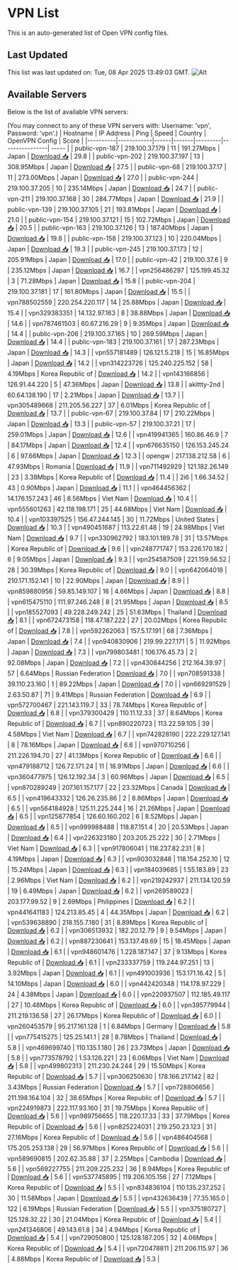 # VPN List

This is an auto-generated list of Open VPN config files.

## Last Updated

This list was last updated on: Tue, 08 Apr 2025 13:49:03 GMT.
![Alt](https://repobeats.axiom.co/api/embed/186b98318ef1479477931607c1ad7d823f12451f.svg "Repobeats analytics image")

## Available Servers

Below is the list of available VPN servers:

(You may connect to any of these VPN servers with: Username: 'vpn', Password: 'vpn'.)
| Hostname | IP Address | Ping | Speed | Country | OpenVPN Config | Score |
|----------|------------|------|-------|---------|----------------| ----- |
| public-vpn-187 | 219.100.37.179 | 11 | 191.27Mbps | Japan | [Download 📥](./configs/server_0_JP.ovpn) | 29.8 |
| public-vpn-202 | 219.100.37.197 | 13 | 308.95Mbps | Japan | [Download 📥](./configs/server_1_JP.ovpn) | 27.5 |
| public-vpn-68 | 219.100.37.17 | 11 | 273.00Mbps | Japan | [Download 📥](./configs/server_2_JP.ovpn) | 27.0 |
| public-vpn-244 | 219.100.37.205 | 10 | 235.14Mbps | Japan | [Download 📥](./configs/server_3_JP.ovpn) | 24.7 |
| public-vpn-211 | 219.100.37.168 | 30 | 284.77Mbps | Japan | [Download 📥](./configs/server_4_JP.ovpn) | 21.9 |
| public-vpn-139 | 219.100.37.105 | 21 | 193.81Mbps | Japan | [Download 📥](./configs/server_5_JP.ovpn) | 21.0 |
| public-vpn-154 | 219.100.37.121 | 15 | 102.72Mbps | Japan | [Download 📥](./configs/server_6_JP.ovpn) | 20.5 |
| public-vpn-163 | 219.100.37.126 | 13 | 187.40Mbps | Japan | [Download 📥](./configs/server_7_JP.ovpn) | 19.8 |
| public-vpn-158 | 219.100.37.123 | 10 | 220.04Mbps | Japan | [Download 📥](./configs/server_8_JP.ovpn) | 19.3 |
| public-vpn-245 | 219.100.37.173 | 12 | 205.91Mbps | Japan | [Download 📥](./configs/server_9_JP.ovpn) | 17.0 |
| public-vpn-42 | 219.100.37.6 | 9 | 235.12Mbps | Japan | [Download 📥](./configs/server_10_JP.ovpn) | 16.7 |
| vpn256486297 | 125.199.45.32 | 3 | 71.28Mbps | Japan | [Download 📥](./configs/server_11_JP.ovpn) | 15.8 |
| public-vpn-204 | 219.100.37.181 | 17 | 161.80Mbps | Japan | [Download 📥](./configs/server_12_JP.ovpn) | 15.5 |
| vpn788502559 | 220.254.220.117 | 14 | 25.88Mbps | Japan | [Download 📥](./configs/server_13_JP.ovpn) | 15.4 |
| vpn329383351 | 14.132.97.163 | 8 | 38.88Mbps | Japan | [Download 📥](./configs/server_14_JP.ovpn) | 14.6 |
| vpn787461503 | 60.67.216.29 | 9 | 9.35Mbps | Japan | [Download 📥](./configs/server_15_JP.ovpn) | 14.4 |
| public-vpn-206 | 219.100.37.165 | 10 | 269.59Mbps | Japan | [Download 📥](./configs/server_16_JP.ovpn) | 14.4 |
| public-vpn-183 | 219.100.37.161 | 17 | 287.23Mbps | Japan | [Download 📥](./configs/server_17_JP.ovpn) | 14.3 |
| vpn557181489 | 126.121.5.218 | 15 | 16.85Mbps | Japan | [Download 📥](./configs/server_18_JP.ovpn) | 14.2 |
| vpn314223726 | 125.240.225.152 | 58 | 4.19Mbps | Korea Republic of | [Download 📥](./configs/server_19_KR.ovpn) | 14.2 |
| vpn143166856 | 126.91.44.220 | 5 | 47.36Mbps | Japan | [Download 📥](./configs/server_20_JP.ovpn) | 13.8 |
| akittty-2nd | 60.64.138.190 | 17 | 2.21Mbps | Japan | [Download 📥](./configs/server_21_JP.ovpn) | 13.7 |
| vpn305489668 | 211.205.56.227 | 37 | 6.01Mbps | Korea Republic of | [Download 📥](./configs/server_22_KR.ovpn) | 13.7 |
| public-vpn-67 | 219.100.37.84 | 17 | 210.22Mbps | Japan | [Download 📥](./configs/server_23_JP.ovpn) | 13.3 |
| public-vpn-57 | 219.100.37.21 | 17 | 259.01Mbps | Japan | [Download 📥](./configs/server_24_JP.ovpn) | 12.6 |
| vpn419941365 | 160.86.46.9 | 7 | 84.17Mbps | Japan | [Download 📥](./configs/server_25_JP.ovpn) | 12.4 |
| vpn676635150 | 126.153.245.24 | 6 | 97.66Mbps | Japan | [Download 📥](./configs/server_26_JP.ovpn) | 12.3 |
| opengw | 217.138.212.58 | 6 | 47.93Mbps | Romania | [Download 📥](./configs/server_27_RO.ovpn) | 11.9 |
| vpn711492929 | 121.182.26.149 | 23 | 3.38Mbps | Korea Republic of | [Download 📥](./configs/server_28_KR.ovpn) | 11.4 |
| 2i6 | 1.66.34.52 | 43 | 0.90Mbps | Japan | [Download 📥](./configs/server_29_JP.ovpn) | 11.1 |
| vpn464456362 | 14.176.157.243 | 46 | 8.56Mbps | Viet Nam | [Download 📥](./configs/server_30_VN.ovpn) | 10.4 |
| vpn555601263 | 42.118.198.171 | 25 | 44.68Mbps | Viet Nam | [Download 📥](./configs/server_31_VN.ovpn) | 10.4 |
| vpn103397525 | 156.47.244.145 | 30 | 11.72Mbps | United States | [Download 📥](./configs/server_32_US.ovpn) | 10.3 |
| vpn490451687 | 113.22.61.48 | 19 | 24.98Mbps | Viet Nam | [Download 📥](./configs/server_33_VN.ovpn) | 9.7 |
| vpn330962792 | 183.101.189.78 | 31 | 13.57Mbps | Korea Republic of | [Download 📥](./configs/server_34_KR.ovpn) | 9.6 |
| vpn248771747 | 153.226.170.182 | 6 | 9.05Mbps | Japan | [Download 📥](./configs/server_35_JP.ovpn) | 9.3 |
| vpn254587509 | 221.159.56.52 | 28 | 30.39Mbps | Korea Republic of | [Download 📥](./configs/server_36_KR.ovpn) | 9.0 |
| vpn642064018 | 210.171.152.141 | 10 | 22.90Mbps | Japan | [Download 📥](./configs/server_37_JP.ovpn) | 8.9 |
| vpn859880956 | 59.85.149.107 | 16 | 4.66Mbps | Japan | [Download 📥](./configs/server_38_JP.ovpn) | 8.8 |
| vpn615475110 | 111.97.246.248 | 8 | 21.95Mbps | Japan | [Download 📥](./configs/server_39_JP.ovpn) | 8.5 |
| vpn185527093 | 49.228.249.242 | 25 | 51.63Mbps | Thailand | [Download 📥](./configs/server_40_TH.ovpn) | 8.1 |
| vpn672473158 | 118.47.187.222 | 27 | 20.02Mbps | Korea Republic of | [Download 📥](./configs/server_41_KR.ovpn) | 7.8 |
| vpn592262063 | 157.5.17.191 | 68 | 7.36Mbps | Japan | [Download 📥](./configs/server_42_JP.ovpn) | 7.4 |
| vpn940830906 | 219.99.227.171 | 5 | 11.92Mbps | Japan | [Download 📥](./configs/server_43_JP.ovpn) | 7.3 |
| vpn799803481 | 106.176.45.73 | 2 | 92.08Mbps | Japan | [Download 📥](./configs/server_44_JP.ovpn) | 7.2 |
| vpn430844256 | 212.164.39.97 | 57 | 6.64Mbps | Russian Federation | [Download 📥](./configs/server_45_RU.ovpn) | 7.0 |
| vpn708591338 | 39.110.23.160 | 1 | 89.22Mbps | Japan | [Download 📥](./configs/server_46_JP.ovpn) | 7.0 |
| vpn669291529 | 2.63.50.87 | 71 | 9.41Mbps | Russian Federation | [Download 📥](./configs/server_47_RU.ovpn) | 6.9 |
| vpn572700467 | 221.143.119.7 | 33 | 78.74Mbps | Korea Republic of | [Download 📥](./configs/server_48_KR.ovpn) | 6.8 |
| vpn379300429 | 110.11.12.33 | 37 | 8.64Mbps | Korea Republic of | [Download 📥](./configs/server_49_KR.ovpn) | 6.7 |
| vpn890220723 | 113.22.59.105 | 39 | 4.58Mbps | Viet Nam | [Download 📥](./configs/server_50_VN.ovpn) | 6.7 |
| vpn742828190 | 222.229.127.141 | 8 | 78.16Mbps | Japan | [Download 📥](./configs/server_51_JP.ovpn) | 6.6 |
| vpn970710256 | 211.226.194.70 | 27 | 41.13Mbps | Korea Republic of | [Download 📥](./configs/server_52_KR.ovpn) | 6.6 |
| vpn479188712 | 126.72.171.24 | 11 | 18.91Mbps | Japan | [Download 📥](./configs/server_53_JP.ovpn) | 6.6 |
| vpn360477975 | 126.12.192.34 | 3 | 60.96Mbps | Japan | [Download 📥](./configs/server_54_JP.ovpn) | 6.5 |
| vpn870289249 | 207.161.157.177 | 22 | 23.32Mbps | Canada | [Download 📥](./configs/server_55_CA.ovpn) | 6.5 |
| vpn419643332 | 126.26.235.86 | 2 | 8.86Mbps | Japan | [Download 📥](./configs/server_56_JP.ovpn) | 6.5 |
| vpn564184928 | 125.11.225.244 | 16 | 21.26Mbps | Japan | [Download 📥](./configs/server_57_JP.ovpn) | 6.5 |
| vpn125877854 | 126.60.160.202 | 6 | 8.52Mbps | Japan | [Download 📥](./configs/server_58_JP.ovpn) | 6.5 |
| vpn999988488 | 118.87.151.4 | 20 | 20.53Mbps | Japan | [Download 📥](./configs/server_59_JP.ovpn) | 6.4 |
| vpn226323180 | 203.205.25.222 | 30 | 2.71Mbps | Viet Nam | [Download 📥](./configs/server_60_VN.ovpn) | 6.3 |
| vpn917806041 | 118.237.82.231 | 8 | 4.19Mbps | Japan | [Download 📥](./configs/server_61_JP.ovpn) | 6.3 |
| vpn903032848 | 118.154.252.10 | 12 | 15.24Mbps | Japan | [Download 📥](./configs/server_62_JP.ovpn) | 6.3 |
| vpn184039685 | 1.55.183.89 | 23 | 2.96Mbps | Viet Nam | [Download 📥](./configs/server_63_VN.ovpn) | 6.2 |
| vpn219242937 | 211.134.120.59 | 19 | 6.49Mbps | Japan | [Download 📥](./configs/server_64_JP.ovpn) | 6.2 |
| vpn269589023 | 203.177.99.52 | 9 | 2.69Mbps | Philippines | [Download 📥](./configs/server_65_PH.ovpn) | 6.2 |
| vpn441641183 | 124.213.85.45 | 4 | 44.35Mbps | Japan | [Download 📥](./configs/server_66_JP.ovpn) | 6.2 |
| vpn539638890 | 218.155.7.180 | 31 | 8.89Mbps | Korea Republic of | [Download 📥](./configs/server_67_KR.ovpn) | 6.2 |
| vpn306513932 | 182.20.12.79 | 9 | 9.54Mbps | Japan | [Download 📥](./configs/server_68_JP.ovpn) | 6.2 |
| vpn887230641 | 153.137.49.69 | 15 | 18.45Mbps | Japan | [Download 📥](./configs/server_69_JP.ovpn) | 6.1 |
| vpn948601476 | 1.228.187.147 | 37 | 9.13Mbps | Korea Republic of | [Download 📥](./configs/server_70_KR.ovpn) | 6.1 |
| vpn233337759 | 119.244.97.251 | 13 | 3.92Mbps | Japan | [Download 📥](./configs/server_71_JP.ovpn) | 6.1 |
| vpn491003936 | 153.171.16.42 | 5 | 14.10Mbps | Japan | [Download 📥](./configs/server_72_JP.ovpn) | 6.0 |
| vpn442420348 | 114.178.97.229 | 24 | 4.38Mbps | Japan | [Download 📥](./configs/server_73_JP.ovpn) | 6.0 |
| vpn220937507 | 112.185.49.117 | 27 | 10.48Mbps | Korea Republic of | [Download 📥](./configs/server_74_KR.ovpn) | 6.0 |
| vpn395779944 | 211.219.136.58 | 27 | 26.17Mbps | Korea Republic of | [Download 📥](./configs/server_75_KR.ovpn) | 6.0 |
| vpn260453579 | 95.217.161.128 | 1 | 6.84Mbps | Germany | [Download 📥](./configs/server_76_DE.ovpn) | 5.8 |
| vpn775415275 | 125.25.141.1 | 28 | 8.78Mbps | Thailand | [Download 📥](./configs/server_77_TH.ovpn) | 5.8 |
| vpn469699740 | 110.135.1.180 | 26 | 23.73Mbps | Japan | [Download 📥](./configs/server_78_JP.ovpn) | 5.8 |
| vpn773578792 | 1.53.126.221 | 23 | 6.06Mbps | Viet Nam | [Download 📥](./configs/server_79_VN.ovpn) | 5.8 |
| vpn499802313 | 211.230.24.244 | 29 | 15.50Mbps | Korea Republic of | [Download 📥](./configs/server_80_KR.ovpn) | 5.7 |
| vpn306250630 | 178.166.217.142 | 82 | 3.43Mbps | Russian Federation | [Download 📥](./configs/server_81_RU.ovpn) | 5.7 |
| vpn728806656 | 211.198.164.104 | 32 | 38.65Mbps | Korea Republic of | [Download 📥](./configs/server_82_KR.ovpn) | 5.7 |
| vpn224919873 | 222.117.93.160 | 31 | 19.75Mbps | Korea Republic of | [Download 📥](./configs/server_83_KR.ovpn) | 5.6 |
| vpn989756655 | 118.220.17.33 | 33 | 37.79Mbps | Korea Republic of | [Download 📥](./configs/server_84_KR.ovpn) | 5.6 |
| vpn825224031 | 219.250.23.123 | 31 | 27.16Mbps | Korea Republic of | [Download 📥](./configs/server_85_KR.ovpn) | 5.6 |
| vpn486404568 | 175.205.253.138 | 29 | 56.97Mbps | Korea Republic of | [Download 📥](./configs/server_86_KR.ovpn) | 5.6 |
| vpn589690815 | 202.62.35.88 | 37 | 2.25Mbps | Cambodia | [Download 📥](./configs/server_87_KH.ovpn) | 5.6 |
| vpn569227755 | 211.209.225.232 | 36 | 8.94Mbps | Korea Republic of | [Download 📥](./configs/server_88_KR.ovpn) | 5.6 |
| vpn537745895 | 119.206.105.156 | 27 | 7.12Mbps | Korea Republic of | [Download 📥](./configs/server_89_KR.ovpn) | 5.5 |
| vpn834836104 | 110.135.237.252 | 30 | 11.58Mbps | Japan | [Download 📥](./configs/server_90_JP.ovpn) | 5.5 |
| vpn432636439 | 77.35.165.0 | 122 | 6.19Mbps | Russian Federation | [Download 📥](./configs/server_91_RU.ovpn) | 5.5 |
| vpn375180727 | 125.128.32.22 | 30 | 21.04Mbps | Korea Republic of | [Download 📥](./configs/server_92_KR.ovpn) | 5.4 |
| vpn241346806 | 49.143.61.8 | 34 | 4.94Mbps | Korea Republic of | [Download 📥](./configs/server_93_KR.ovpn) | 5.4 |
| vpn729050800 | 125.128.187.205 | 32 | 4.06Mbps | Korea Republic of | [Download 📥](./configs/server_94_KR.ovpn) | 5.4 |
| vpn720478811 | 211.206.115.97 | 36 | 4.88Mbps | Korea Republic of | [Download 📥](./configs/server_95_KR.ovpn) | 5.3 |
